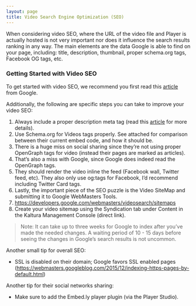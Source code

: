 ```yaml
---
layout: page
title: Video Search Engine Optimization (SEO)
---
```


When considering video SEO, where the URL of the video file and Player is actually hosted is not very important nor does it influence the search results ranking in any way.
The main elements are the data Google is able to find on your page, including: title, description, thumbnail, proper schema.org tags, Facebook OG tags, etc.

### Getting Started with Video SEO  

To get started with video SEO, we recommend you first read this [article](https://developers.google.com/webmasters/videosearch/intro) from Google.

Additionally, the following are specific steps you can take to improve your video SEO:

1.	Always include a proper description meta tag (read this [article](https://www.site-analyzer.com/en/blog/17-How+to+write+bad+meta+descriptions) for more details). 
2.	Use Schema.org for Videos tags properly. See attached for comparison between their current embed code, and how it should be.
3.	There is a huge miss on social sharing since they’re not using proper OpenGraph tags for video (instead their pages are marked as articles).  
1.	That’s also a miss with Google, since Google does indeed read the OpenGraph tags.
2.	They should render the video inline the feed (Facebook wall, Twitter feed, etc). They also only use og:tags for Facebook, I’d recommend including Twitter Card tags.
4.	Lastly, the important piece of the SEO puzzle is the Video SiteMap and submitting it to Google WebMasters Tools. 
1.	https://developers.google.com/webmasters/videosearch/sitemaps
2.	Create your video sitemap using the Syndication tab under Content in the Kaltura Management Console (direct link).

> Note: It can take up to three weeks for Google to index after you’ve made the needed changes. 
A waiting period of 10 - 15 days before seeing the changes in Google’s search results is not uncommon.


Another small tip for overall SEO:
* SSL is disabled on their domain; Google favors SSL enabled pages (https://webmasters.googleblog.com/2015/12/indexing-https-pages-by-default.html)

Another tip for their social networks sharing:
* Make sure to add the Embed.ly player plugin (via the Player Studio).
